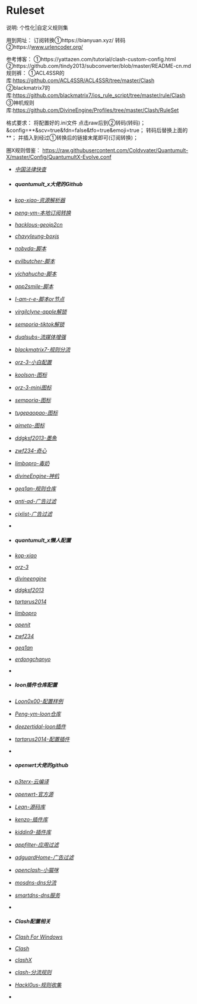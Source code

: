 # Ruleset
说明:
个性化|自定义规则集

用到网址：
订阅转换①https://bianyuan.xyz/
转码②https://www.urlencoder.org/
        
参考博客：
①https://yattazen.com/tutorial/clash-custom-config.html
②https://github.com/tindy2013/subconverter/blob/master/README-cn.md
规则裤：
①ACL4SSR的库:https://github.com/ACL4SSR/ACL4SSR/tree/master/Clash
②blackmatrix7的库:https://github.com/blackmatrix7/ios_rule_script/tree/master/rule/Clash
③神机规则库:https://github.com/DivineEngine/Profiles/tree/master/Clash/RuleSet

格式要求：
        将配置好的.ini文件 点击raw后到②转码(转码)；
        &config=**&scv=true&fdn=false&tfo=true&emoji=true；
        转码后替换上面的 **；
        并插入到经过①转换后的链接末尾即可(订阅转换)；
        
 圈X规则借鉴：
 https://raw.githubusercontent.com/Coldvvater/Quantumult-X/master/Config/QuantumultX-Evolve.conf
 
 - *[中国法律快查](https://github.com/RanKKI/LawRefBook)*

- ##### quantumult_x大佬的Github #####
- *[kop-xiao-资源解析器](https://github.com/KOP-XIAO/QuantumultX)*
- *[peng-ym-本地订阅转换](https://github.com/Peng-YM/Sub-Store)*
- *[hacklous-geoip2cn](https://github.com/Hackl0us/GeoIP2-CN)*
- *[chavyleung-boxjs](https://github.com/chavyleung/boxjs-doc)*
- *[nobyda-脚本](https://github.com/NobyDa/Script)*
- *[evilbutcher-脚本](https://github.com/evilbutcher/Quantumult_X)*
- *[yichahucha-脚本](https://github.com/yichahucha/surge)*
- *[app2smile-脚本](https://github.com/app2smile/rules)*
- *[I-am-r-e-脚本or节点](https://github.com/I-am-R-E/QuantumultX)*
- *[virgilclyne-apple解锁](https://github.com/VirgilClyne/iRingo)*
- *[semporia-tiktok解锁](https://github.com/Semporia/TikTok-Unlock)*
- *[dualsubs-流媒体增强](https://github.com/DualSubs/DualSubs)*
- *[blackmatrix7-规则分流](https://github.com/blackmatrix7/ios_rule_script)*
- *[orz-3-小白配置](https://github.com/Orz-3/QuantumultX)*
- *[koolson-图标](https://github.com/Koolson/Qure)*
- *[orz-3-mini图标](https://github.com/Orz-3/mini)*
- *[semporia-图标](https://github.com/Semporia/Hand-Painted-icon)*
- *[tugepaopao-图标](https://github.com/tugepaopao/Image-Storage)*
- *[aimeto-图标](https://github.com/aimetu/icons)*
- *[ddgksf2013-墨魚](https://github.com/ddgksf2013/Cuttlefish)*
- *[zwf234-奇心](https://github.com/zwf234/rules)*
- *[limbopro-毒奶](https://github.com/limbopro/Adblock4limbo)*
- *[divineEngine-神机](https://github.com/DivineEngine/Profiles/tree/master/Quantumult)*
- *[geq1an-规则仓库](https://github.com/GeQ1an/Rules/tree/master)*
- *[anti-ad-广告过滤](https://github.com/privacy-protection-tools/anti-AD)*
- *[cjxlist-广告过滤](https://github.com/cjx82630/cjxlist)*
- *[]()*

- ##### quantumult_x懒人配置 #####
- *[kop-xiao](https://raw.githubusercontent.com/KOP-XIAO/QuantumultX/master/QuantumultX_Profiles.conf)*
- *[orz-3](https://raw.githubusercontent.com/Orz-3/QuantumultX/master/Orz-3.conf)*
- *[divineengine](https://raw.githubusercontent.com/DivineEngine/Profiles/master/Quantumult/Outbound.conf)*
- *[ddgksf2013](https://raw.githubusercontent.com/ddgksf2013/Cuttlefish/master/Profile/QuantumultX.conf)*
- *[tartarus2014](https://raw.githubusercontent.com/Tartarus2014/QuantumultX-Script/main/QuanX.conf)*
- *[limbopro](https://raw.githubusercontent.com/limbopro/Profiles4limbo/main/full.conf)*
- *[openit](https://raw.githubusercontent.com/yu-steven/openit/main/Quanx.conf)*
- *[zwf234](https://raw.githubusercontent.com/zwf234/rules/master/QuantumultX/qixin.conf)*
- *[geq1an](https://raw.githubusercontent.com/GeQ1an/Rules/master/QuantumultX/QuantumultX.conf)*
- *[erdongchanyo](https://raw.githubusercontent.com/erdongchanyo/Rules/main/Quantumult%20X/LazyConf/QuantumultX_EDC-Lazy.conf)*
- *[]()*

- ##### loon插件仓库配置 #####
- *[Loon0x00-配置样例](https://github.com/Loon0x00/LoonManual)*
- *[Peng-ym-loon仓库](https://loon-gallery.vercel.app/)*
- *[deezertidal-loon插件](https://github.com/deezertidal/private)*
- *[tartarus2014-配置插件](https://github.com/Tartarus2014/Loon-Script)*
- *[]()*

- ##### openwrt大佬的github #####
- *[p3terx-云编译](https://github.com/P3TERX/Actions-OpenWrt)*
- *[openwrt-官方源](https://github.com/openwrt/openwrt)*
- *[Lean-源码库](https://github.com/coolsnowwolf/lede)*
- *[kenzo-插件库](https://github.com/kenzok8/openwrt-packages)*
- *[kiddin9-插件库](https://github.com/kiddin9/openwrt-packages)*
- *[appfilter-应用过滤](https://github.com/destan19/OpenAppFilter)*
- *[adguardHome-广告过滤](https://github.com/AdguardTeam/AdGuardHome/wiki/Getting-Started#update)*
- *[openclash-小猫咪](https://github.com/vernesong/OpenClash)*
- *[mosdns-dns分流](https://github.com/IrineSistiana/mosdns)*
- *[smartdns-dns服务](https://github.com/pymumu/smartdns)*
- *[]()*

- ##### Clash配置相关 #####
- *[Clash For Windows](https://github.com/ender-zhao/Clash-for-Windows_Chinese-Attached)*
- *[Clash](https://github.com/Dreamacro/clash)*
- *[clashX](https://github.com/yichengchen/clashX)*
- *[clash-分流规则](https://github.com/Loyalsoldier/clash-rules)*
- *[Hackl0us-规则收集](https://github.com/Hackl0us/SS-Rule-Snippet)*
- *[]()*
         
